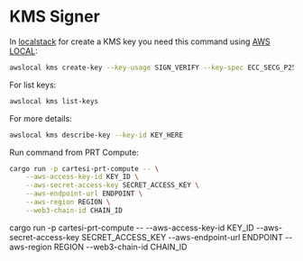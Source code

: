 # KMS Signer

In [localstack](https://docs.localstack.cloud/user-guide/aws/kms/) for create a KMS key you need this command using [AWS LOCAL](https://github.com/localstack/awscli-local):

```bash
awslocal kms create-key --key-usage SIGN_VERIFY --key-spec ECC_SECG_P256K1
```

For list keys:
```bash
awslocal kms list-keys
```

For more details:
```bash
awslocal kms describe-key --key-id KEY_HERE
```

Run command from PRT Compute:

```bash
cargo run -p cartesi-prt-compute -- \
    --aws-access-key-id KEY_ID \
    --aws-secret-access-key SECRET_ACCESS_KEY \
    --aws-endpoint-url ENDPOINT \
    --aws-region REGION \
    --web3-chain-id CHAIN_ID
```

cargo run -p cartesi-prt-compute -- --aws-access-key-id KEY_ID --aws-secret-access-key SECRET_ACCESS_KEY --aws-endpoint-url ENDPOINT --aws-region REGION --web3-chain-id CHAIN_ID